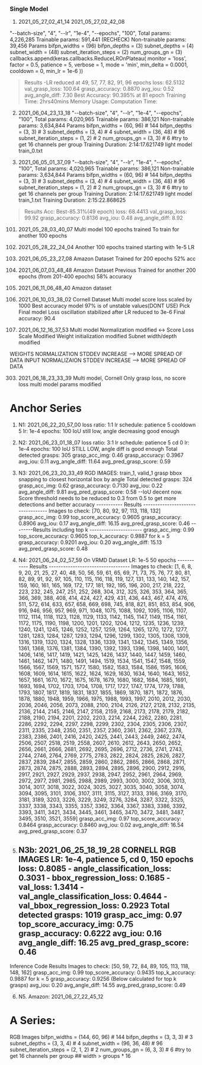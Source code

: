 ### Single Model

1. 2021_05_27_02_41_14   2021_05_27_02_42_08

"--batch-size", "4",
"--lr", "1e-4",
"--epochs", "100",
Total params: 4,226,285
Trainable params: 591,441 (RECHECK)
Non-trainable params: 39,456
Params
    bifpn_widths = (96)
    bifpn_depths = (3)
    subnet_depths = (4)
    subnet_width = (48)
    subnet_iteration_steps = (2)
    num_groups_gn = (3)
callbacks.append(keras.callbacks.ReduceLROnPlateau(
    monitor    = 'loss',
    factor     = 0.5,
    patience   = 5,
    verbose    = 1,
    mode       = 'min',
    min_delta  = 0.0001,
    cooldown   = 0,
    min_lr     = 1e-6
))
> Results
-LR reduced at 49, 57, 77, 82, 91, 96 epochs
loss: 62.5132
val_grasp_loss: 100.64
grasp_accuracy: 0.8870
avg_iou: 0.52
avg_angle_diff: 7.30
Best Accuracy: 90.395% at 81 epoch
Training Time: 2hrs40mins
Memory Usage:
Computation Time:

2. 2021_06_04_23_13_18
"--batch-size", "4",
"--lr", "1e-4",
"--epochs", "100",
Total params: 4,020,965
Trainable params: 386,121
Non-trainable params: 3,634,844
Params
    bifpn_widths = (60, 96)   # 144
    bifpn_depths = (3, 3)                # 3
    subnet_depths = (3, 4)               # 4
    subnet_width = (36, 48)    # 96
    subnet_iteration_steps = (1, 2)      # 2
    num_groups_gn = (3, 3)           # 6  #try to get 16 channels per group
Training Duration: 2:14:17.621749
light model
train_0.txt

3. 2021_06_05_01_37_09
"--batch-size", "4",
"--lr", "1e-4",
"--epochs", "100",
Total params: 4,020,965
Trainable params: 386,121
Non-trainable params: 3,634,844
Params
    bifpn_widths = (60, 96)   # 144
    bifpn_depths = (3, 3)                # 3
    subnet_depths = (3, 4)               # 4
    subnet_width = (36, 48)    # 96
    subnet_iteration_steps = (1, 2)      # 2
    num_groups_gn = (3, 3)           # 6  #try to get 16 channels per group
Training Duration: 2:14:17.621749
light model
train_1.txt
Training Duration: 2:15:22.868625
> Results
    Acc: Best-85.31%(49 epoch)
    loss: 68.4413
    val_grasp_loss: 99.92
    grasp_accuracy: 0.8136
    avg_iou: 0.48
    avg_angle_diff: 8.92


101. 2021_05_28_03_40_07
Multi model 100 epochs trained
To train for another 100 epochs

102. 2021_05_28_22_24_04
Another 100 epochs trained starting with 1e-5 LR

201. 2021_06_05_23_27_08
Amazon Dataset
Trained for 200 epochs
52% acc

202. 2021_06_07_03_48_48
Amazon Dataset
Previous Trained for another 200 epochs (from 201-400 epochs)
58% accuracy

203. 2021_06_11_06_48_40
Amazon dataset

301. 2021_06_10_03_38_02
Cornell Dataset
Multi model score loss scaled by 1000 
Best accuracy model 97% is of unstable values(DONT USE)
Pick Final model
Loss oscillation stabilized after LR reduced to 3e-6
Final accuracy: 90.4

302. 2021_06_12_16_37_53
Multi model
Normalization modified <-> Score Loss Scale Modified
Weight initialization modified
Subnet width/depth modified

WEIGHTS NORMALIZATION STDDEV INCREASE --> MORE SPREAD OF DATA
INPUT NORMALIZAION STDDEV INCREASE --> MORE SPREAD OF DATA

303. 2021_06_18_23_33_39
Multi model, Cornell
Only grasp loss, no score loss
multi model params modified

# Anchor Series
1. N1: 2021_06_22_20_57_00
    loss ratio: 1:1
    lr schedule: patience 5 cooldown 5
    lr: 1e-4
    epochs: 100
    IoU still low, angle decreasing good enough

2. N2: 2021_06_23_01_18_07
    loss ratio: 3:1
    lr schedule: patience 5 cd 0
    lr: 1e-4
    epochs: 100
    IoU STILL LOW, angle diff is good enough
        Total detected grasps:  305
        grasp_acc_img: 0.46
        grasp_accuracy: 0.3967
        avg_iou: 0.11
        avg_angle_diff: 11.64
        avg_pred_grasp_score: 0.59

3. N3: 2021_06_23_20_33_49
    RGD IMAGES: train_1, valid_1
    grasp bbox snapping to closest horizontal box by angle
    Total detected grasps:  324
    grasp_acc_img: 0.62
    grasp_accuracy: 0.7130
    avg_iou: 0.22
    avg_angle_diff: 9.81
    avg_pred_grasp_score: 0.58
    --IoU decent now. Score threshold needs to be reduced to 0.3 from 0.5 to get more detections and better accuracy
    ----------- Results ----------------------------------
    Images to check:  [70, 80, 92, 97, 113, 118, 132]
    grasp_acc_img: 0.99
    top_score_accuracy: 0.9605
    grasp_accuracy: 0.8906
    avg_iou: 0.17
    avg_angle_diff: 16.15
    avg_pred_grasp_score: 0.46
    --------Results including top k ----------------------
    grasp_acc_img: 0.99
    top_score_accuracy: 0.9605
    top_k_accuracy: 0.9887 for k = 5
    grasp_accuracy: 0.9201
    avg_iou: 0.20
    avg_angle_diff: 15.13
    avg_pred_grasp_score: 0.48

4. N4: 2021_06_24_02_57_59
    On VRMD Dataset
    LR: 1e-5
    50 epochs
    ----------- Results ----------------------------------
    Images to check:  [1, 6, 8, 9, 20, 21, 25, 27, 40, 48, 50, 56, 59, 61, 65, 69, 71, 73, 75, 76, 77, 80, 81, 82, 89, 91, 92, 97, 105, 110, 115, 116, 118, 119, 127, 131, 133, 140, 142, 157, 159, 160, 161, 165, 169, 172, 177, 181, 192, 195, 196, 200, 217, 218, 222, 223, 232, 245, 247, 251, 252, 268, 304, 312, 325, 326, 353, 364, 365, 366, 369, 388, 408, 414, 424, 427, 429, 431, 436, 443, 467, 474, 476, 511, 572, 614, 633, 657, 658, 669, 698, 745, 818, 821, 851, 853, 854, 906, 916, 946, 956, 957, 969, 971, 1048, 1075, 1088, 1092, 1095, 1106, 1107, 1112, 1114, 1118, 1123, 1128, 1129, 1133, 1142, 1145, 1147, 1149, 1154, 1161, 1172, 1175, 1190, 1198, 1200, 1201, 1202, 1204, 1212, 1235, 1236, 1239, 1240, 1241, 1245, 1246, 1252, 1257, 1259, 1264, 1265, 1270, 1272, 1277, 1281, 1283, 1284, 1287, 1293, 1294, 1296, 1299, 1302, 1305, 1308, 1309, 1316, 1319, 1320, 1324, 1328, 1336, 1339, 1341, 1342, 1345, 1349, 1356, 1361, 1368, 1376, 1381, 1384, 1390, 1392, 1393, 1396, 1398, 1400, 1401, 1406, 1416, 1417, 1419, 1421, 1425, 1426, 1437, 1440, 1447, 1459, 1460, 1461, 1462, 1471, 1480, 1491, 1494, 1519, 1534, 1541, 1547, 1548, 1559, 1566, 1567, 1569, 1571, 1577, 1580, 1582, 1583, 1584, 1586, 1595, 1606, 1608, 1609, 1614, 1615, 1622, 1624, 1629, 1630, 1634, 1640, 1643, 1652, 1657, 1661, 1670, 1672, 1675, 1678, 1679, 1680, 1682, 1684, 1685, 1691, 1693, 1694, 1702, 1703, 1704, 1708, 1717, 1727, 1747, 1774, 1779, 1788, 1793, 1807, 1817, 1819, 1831, 1837, 1855, 1869, 1870, 1871, 1872, 1876, 1878, 1880, 1948, 1959, 1966, 1975, 1988, 1993, 1997, 2010, 2012, 2030, 2036, 2046, 2056, 2073, 2088, 2100, 2104, 2126, 2127, 2128, 2132, 2135, 2136, 2144, 2145, 2146, 2147, 2158, 2159, 2168, 2173, 2178, 2179, 2182, 2188, 2190, 2194, 2201, 2202, 2203, 2214, 2244, 2262, 2280, 2281, 2286, 2292, 2294, 2297, 2298, 2299, 2302, 2304, 2305, 2306, 2307, 2311, 2335, 2348, 2350, 2351, 2357, 2360, 2361, 2362, 2367, 2378, 2383, 2386, 2401, 2416, 2420, 2425, 2441, 2443, 2449, 2462, 2474, 2506, 2507, 2518, 2519, 2558, 2607, 2610, 2612, 2643, 2650, 2652, 2656, 2661, 2666, 2681, 2692, 2695, 2696, 2712, 2736, 2741, 2743, 2744, 2746, 2764, 2769, 2775, 2783, 2822, 2824, 2825, 2826, 2827, 2837, 2839, 2847, 2855, 2859, 2860, 2862, 2865, 2866, 2868, 2871, 2873, 2874, 2875, 2888, 2893, 2894, 2895, 2896, 2900, 2912, 2916, 2917, 2921, 2927, 2929, 2937, 2938, 2947, 2952, 2961, 2964, 2969, 2972, 2977, 2981, 2985, 2988, 2989, 2993, 3000, 3002, 3006, 3013, 3014, 3017, 3018, 3022, 3024, 3025, 3027, 3035, 3040, 3058, 3074, 3094, 3095, 3101, 3106, 3107, 3111, 3115, 3127, 3133, 3166, 3169, 3170, 3181, 3189, 3203, 3226, 3229, 3249, 3276, 3284, 3287, 3322, 3325, 3337, 3338, 3343, 3355, 3357, 3362, 3364, 3367, 3383, 3386, 3392, 3393, 3411, 3421, 3434, 3445, 3461, 3465, 3470, 3472, 3481, 3487, 3495, 3510, 3521, 3559]
    grasp_acc_img: 0.97
    top_score_accuracy: 0.8464
    grasp_accuracy: 0.8460
    avg_iou: 0.02
    avg_angle_diff: 16.54
    avg_pred_grasp_score: 0.37

5. N3b: 2021_06_25_18_19_28
CORNELL RGB IMAGES
    LR: 1e-4, patience 5, cd 0, 150 epochs
    loss: 0.8085 - angle_classification_loss: 0.3031 - bbox_regression_loss: 0.1685 - val_loss: 1.3414 - val_angle_classification_loss: 0.4644 - val_bbox_regression_loss: 0.2923
    Total detected grasps:  1019
    grasp_acc_img: 0.97
    top_score_accuracy_img: 0.75
    grasp_accuracy: 0.6222
    avg_iou: 0.16
    avg_angle_diff: 16.25
    avg_pred_grasp_score: 0.46
    ------
Inference Code Results
    Images to check:  [50, 59, 72, 84, 89, 105, 113, 118, 148, 162]
    grasp_acc_img: 0.99
    top_score_accuracy: 0.9435
    top_k_accuracy: 0.9887 for k = 5
    grasp_accuracy: 0.9256
  (Below calculated for top k grasps)
    avg_iou: 0.20
    avg_angle_diff: 14.55
    avg_pred_grasp_score: 0.49

6. N5. Amazon: 2021_06_27_22_45_12
    

# A Series:
RGB Images
bifpn_widths = (144, 60, 96)   # 144
bifpn_depths = (3, 3, 3)                # 3
subnet_depths = (3, 3, 4)               # 4
subnet_width = (96, 36, 48)    # 96
subnet_iteration_steps = (2, 1, 2)      # 2
num_groups_gn = (6, 3, 3)           # 6  #try to get 16 channels per group ## width > groups * 16 
